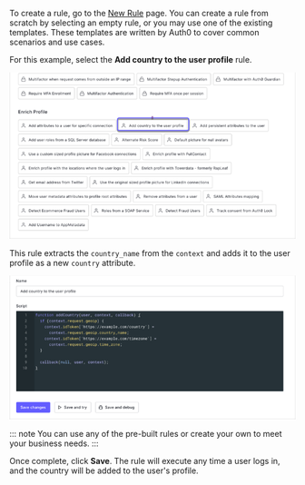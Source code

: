 To create a rule, go to the [New Rule](${manage_url}/#/rules/new) page. You can create a rule from scratch by selecting an empty rule, or you may use one of the existing templates. These templates are written by Auth0 to cover common scenarios and use cases.

For this example, select the **Add country to the user profile** rule.

![Empty rule](/media/articles/rules/rule-choose-add-country-template.png)

This rule extracts the `country_name` from the `context` and adds it to the user profile as a new `country` attribute.

![Add country rule](/media/articles/rules/rule-create-add-country-country.png)

::: note
You can use any of the pre-built rules or create your own to meet your business needs.
:::

Once complete, click **Save**. The rule will execute any time a user logs in, and the country will be added to the user's profile.

